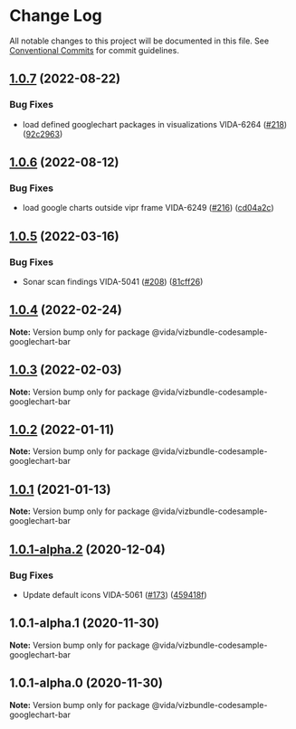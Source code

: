 # Change Log

All notable changes to this project will be documented in this file.
See [Conventional Commits](https://conventionalcommits.org) for commit guidelines.

## [1.0.7](https://github.ibm.com/VIDA/catalog/compare/@vida/vizbundle-codesample-googlechart-bar@1.0.6...@vida/vizbundle-codesample-googlechart-bar@1.0.7) (2022-08-22)


### Bug Fixes

* load defined googlechart packages in visualizations VIDA-6264 ([#218](https://github.ibm.com/VIDA/catalog/issues/218)) ([92c2963](https://github.ibm.com/VIDA/catalog/commit/92c29636542d67ee5943ded9578b51a802c15881))





## [1.0.6](https://github.ibm.com/VIDA/catalog/compare/@vida/vizbundle-codesample-googlechart-bar@1.0.5...@vida/vizbundle-codesample-googlechart-bar@1.0.6) (2022-08-12)


### Bug Fixes

* load google charts outside vipr frame VIDA-6249 ([#216](https://github.ibm.com/VIDA/catalog/issues/216)) ([cd04a2c](https://github.ibm.com/VIDA/catalog/commit/cd04a2c6b5553aea329057a79908da2e4ee8806c))





## [1.0.5](https://github.ibm.com/VIDA/catalog/compare/@vida/vizbundle-codesample-googlechart-bar@1.0.4...@vida/vizbundle-codesample-googlechart-bar@1.0.5) (2022-03-16)


### Bug Fixes

* Sonar scan findings VIDA-5041 ([#208](https://github.ibm.com/VIDA/catalog/issues/208)) ([81cff26](https://github.ibm.com/VIDA/catalog/commit/81cff2645bef726511d27436ed436e4425b6a86c))





## [1.0.4](https://github.ibm.com/VIDA/catalog/compare/@vida/vizbundle-codesample-googlechart-bar@1.0.3...@vida/vizbundle-codesample-googlechart-bar@1.0.4) (2022-02-24)

**Note:** Version bump only for package @vida/vizbundle-codesample-googlechart-bar





## [1.0.3](https://github.ibm.com/VIDA/catalog/compare/@vida/vizbundle-codesample-googlechart-bar@1.0.2...@vida/vizbundle-codesample-googlechart-bar@1.0.3) (2022-02-03)

**Note:** Version bump only for package @vida/vizbundle-codesample-googlechart-bar





## [1.0.2](https://github.ibm.com/VIDA/catalog/compare/@vida/vizbundle-codesample-googlechart-bar@1.0.1...@vida/vizbundle-codesample-googlechart-bar@1.0.2) (2022-01-11)

**Note:** Version bump only for package @vida/vizbundle-codesample-googlechart-bar





## [1.0.1](https://github.ibm.com/VIDA/catalog/compare/@vida/vizbundle-codesample-googlechart-bar@1.0.1-alpha.2...@vida/vizbundle-codesample-googlechart-bar@1.0.1) (2021-01-13)

**Note:** Version bump only for package @vida/vizbundle-codesample-googlechart-bar





## [1.0.1-alpha.2](https://github.ibm.com/VIDA/catalog/compare/@vida/vizbundle-codesample-googlechart-bar@1.0.1-alpha.1...@vida/vizbundle-codesample-googlechart-bar@1.0.1-alpha.2) (2020-12-04)


### Bug Fixes

* Update default icons VIDA-5061 ([#173](https://github.ibm.com/VIDA/catalog/issues/173)) ([459418f](https://github.ibm.com/VIDA/catalog/commit/459418f83ecb8ed8522d64fc5bb375756dc60d04))





## 1.0.1-alpha.1 (2020-11-30)

**Note:** Version bump only for package @vida/vizbundle-codesample-googlechart-bar





## 1.0.1-alpha.0 (2020-11-30)

**Note:** Version bump only for package @vida/vizbundle-codesample-googlechart-bar
